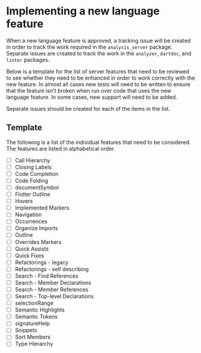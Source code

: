 # Implementing a new language feature

When a new language feature is approved, a tracking issue will be created in
order to track the work required in the `analysis_server` package. Separate
issues are created to track the work in the `analyzer`, `dartdoc`, and `linter`
packages.

Below is a template for the list of server features that need to be reviewed to
see whether they need to be enhanced in order to work correctly with the new
feature. In almost all cases new tests will need to be written to ensure that
the feature isn't broken when run over code that uses the new language feature.
In some cases, new support will need to be added.

Separate issues should be created for each of the items in the list.

## Template

The following is a list of the individual features that need to be considered.
The features are listed in alphabetical order.

- [ ] Call Hierarchy
- [ ] Closing Labels
- [ ] Code Completion
- [ ] Code Folding
- [ ] documentSymbol
- [ ] Flutter Outline
- [ ] Hovers
- [ ] Implemented Markers
- [ ] Navigation
- [ ] Occurrences
- [ ] Organize Imports
- [ ] Outline
- [ ] Overrides Markers
- [ ] Quick Assists
- [ ] Quick Fixes
- [ ] Refactorings - legacy
- [ ] Refactorings - self describing
- [ ] Search - Find References
- [ ] Search - Member Declarations
- [ ] Search - Member References
- [ ] Search - Top-level Declarations
- [ ] selectionRange
- [ ] Semantic Highlights
- [ ] Semantic Tokens
- [ ] signatureHelp
- [ ] Snippets
- [ ] Sort Members
- [ ] Type Hierarchy
